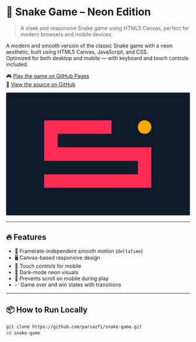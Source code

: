 # 🐍 Snake Game – Neon Edition

> A sleek and responsive Snake game using HTML5 Canvas, perfect for modern browsers and mobile devices.

A modern and smooth version of the classic Snake game with a neon aesthetic, built using HTML5 Canvas, JavaScript, and CSS.  
Optimized for both desktop and mobile — with keyboard and touch controls included.

🎮 [Play the game on GitHub Pages](https://parsazfi.github.io/snake-game/)  
📂 [View the source on GitHub](https://github.com/parsazfi/snake-game)

![Snake Game Preview](preview.png)

---

## 🔥 Features

- 🔄 Framerate-independent smooth motion (`deltaTime`)
- 🖥️ Canvas-based responsive design
- 📱 Touch controls for mobile
- 🌙 Dark-mode neon visuals
- 🚫 Prevents scroll on mobile during play
- ✅ Game over and win states with transitions

---

## 📦 How to Run Locally

```bash
git clone https://github.com/parsazfi/snake-game.git
cd snake-game
